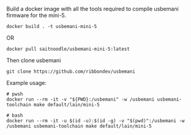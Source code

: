 Build a docker image with all the tools required to compile usbemani firmware for the mini-5.

```
docker build . -t usbemani-mini-5
```

OR 

```
docker pull saitnoodle/usbemani-mini-5:latest
```

Then clone usbemani

```
git clone https://github.com/ribbondev/usbemani
```

Example usage:

```
# pwsh
docker run --rm -it -v "${PWD}:/usbemani" -w /usbemani usbemani-toolchain make default/lain/mini-5
```

```
# bash
docker run --rm -it -u $(id -u):$(id -g) -v "$(pwd)":/usbemani -w /usbemani usbemani-toolchain make default/lain/mini-5
```